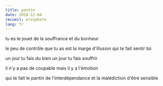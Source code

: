 ```yaml
---
title: pantin
date: 2018-12-04
recueil: erosphere
lang: fr
---
```


tu es le jouet de la souffrance
et du bonheur

le peu de contrôle que tu as
est la marge d'illusion qui te fait sentir toi

un jour tu fais du bien
un jour tu fais souffrir

il n'y a pas de coupable
mais il y a l'émotion

qui te fait le pantin de l'interdépendance
et la malédiction d'être sensible
